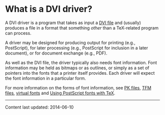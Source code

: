 # What is a DVI driver?

A DVI driver is a program that takes as input a
[DVI file](./FAQ-dvi.html)
and (usually) produces a file in a format that something _other_
than a TeX-related program can process.

A driver may be designed for producing output for printing (e.g.,
PostScript), for later processing (e.g., PostScript for inclusion in a later
document), or for document exchange (e.g., PDF).

As well as the DVI file, the driver typically also needs font
information.  Font information may be held as bitmaps or as outlines,
or simply as a set of pointers into the fonts that a printer itself
provides.  Each driver will expect the font information in a particular
form.

For more information on the forms of font information, see
[PK files](./FAQ-pk.html),
[TFM files](./FAQ-tfm.html),
[virtual fonts](./FAQ-virtualfonts.html)
and [Using PostScript fonts with TeX](./FAQ-usepsfont.html).


----

Content last updated: 2014-06-10
